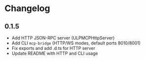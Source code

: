 # Changelog

## 0.1.5
- Add HTTP JSON-RPC server (ULPMCPHttpServer)
- Add CLI `mcp-bridge` (HTTP/WS modes, default ports 8010/8001)
- Fix exports and add .d.ts for HTTP server
- Update README with HTTP and CLI usage
